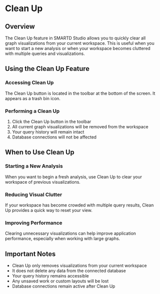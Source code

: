 # Clean Up

## Overview

The Clean Up feature in SMARTD Studio allows you to quickly clear all graph visualizations from your current workspace. This is useful when you want to start a new analysis or when your workspace becomes cluttered with multiple queries and visualizations.

## Using the Clean Up Feature

### Accessing Clean Up

The Clean Up button is located in the toolbar at the bottom of the screen. It appears as a trash bin icon.

### Performing a Clean Up

1. Click the Clean Up button in the toolbar
2. All current graph visualizations will be removed from the workspace
3. Your query history will remain intact
4. Database connections will not be affected

## When to Use Clean Up

### Starting a New Analysis

When you want to begin a fresh analysis, use Clean Up to clear your workspace of previous visualizations.

### Reducing Visual Clutter

If your workspace has become crowded with multiple query results, Clean Up provides a quick way to reset your view.

### Improving Performance

Clearing unnecessary visualizations can help improve application performance, especially when working with large graphs.

## Important Notes

- Clean Up only removes visualizations from your current workspace
- It does not delete any data from the connected database
- Your query history remains accessible
- Any unsaved work or custom layouts will be lost
- Database connections remain active after Clean Up
